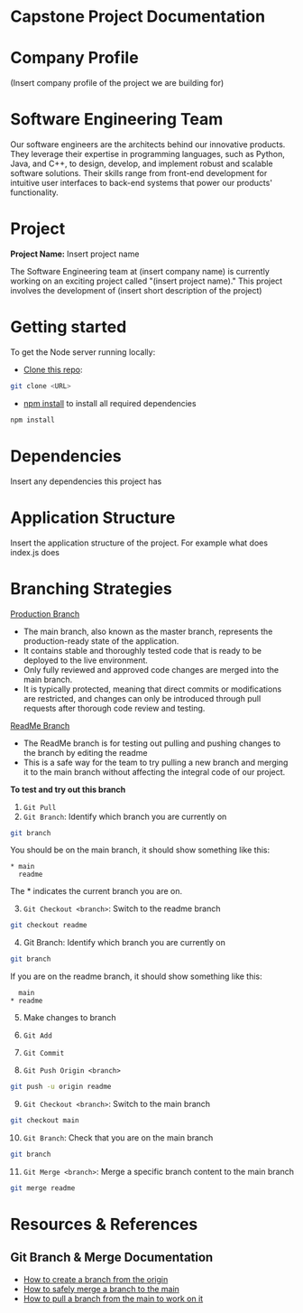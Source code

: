 # Capstone Project Documentation

# Company Profile

(Insert company profile of the project we are building for)

# Software Engineering Team
Our software engineers are the architects behind our innovative products. They leverage their expertise in programming languages, such as Python, Java, and C++, to design, develop, and implement robust and scalable software solutions. Their skills range from front-end development for intuitive user interfaces to back-end systems that power our products' functionality.


# Project
**Project Name:** Insert project name

The Software Engineering team at (insert company name) is currently working on an exciting project called "(insert project name)." This project involves the development of (insert short description of the project)

# Getting started
To get the Node server running locally:
- [Clone this repo](https://www.atlassian.com/git/tutorials/setting-up-a-repository/git-clone): 
```sh 
git clone <URL>
```

- [npm install](https://docs.npmjs.com/cli/v10/commands/npm-install) to install all required dependencies
```sh
npm install
```

# Dependencies
Insert any dependencies this project has

# Application Structure
Insert the application structure of the project. For example what does index.js does

# Branching Strategies
[Production Branch](https://github.com/jeffcxl/sctp-capstone/tree/main)
- The main branch, also known as the master branch, represents the production-ready state of the application.
- It contains stable and thoroughly tested code that is ready to be deployed to the live environment.
- Only fully reviewed and approved code changes are merged into the main branch.
- It is typically protected, meaning that direct commits or modifications are restricted, and changes can only be introduced through pull requests after thorough code review and testing.

[ReadMe Branch](https://github.com/jeffcxl/sctp-capstone/tree/readme)
- The ReadMe branch is for testing out pulling and pushing changes to the branch by editing the readme
- This is a safe way for the team to try pulling a new branch and merging it to the main branch without affecting the integral code of our project.

**To test and try out this branch**
1. ```Git Pull```
2. ```Git Branch```: Identify which branch you are currently on

```sh
git branch
```

You should be on the main branch, it should show something like this:

```console
* main
  readme
```

The * indicates the current branch you are on.

3. ```Git Checkout <branch>```: Switch to the readme branch

```sh
git checkout readme
```

4. Git Branch: Identify which branch you are currently on

```sh
git branch
```

If you are on the readme branch, it should show something like this:

```console
  main
* readme
```

5. Make changes to branch

6. ```Git Add```

7. ```Git Commit```

8. ```Git Push Origin <branch>```

```sh
git push -u origin readme
```

9. ```Git Checkout <branch>```: Switch to the main branch

```sh
git checkout main
```

10. ```Git Branch```: Check that you are on the main branch

```sh
git branch
```

11. ```Git Merge <branch>```: Merge a specific branch content to the main branch

```sh
git merge readme
```

# Resources & References

## Git Branch & Merge Documentation
- [How to create a branch from the origin](https://www.geeksforgeeks.org/how-to-create-a-new-branch-in-git-and-push-the-code/)
- [How to safely merge a branch to the main](https://git-scm.com/book/en/v2/Git-Branching-Basic-Branching-and-Merging)
- [How to pull a branch from the main to work on it](https://www.atlassian.com/git/tutorials/syncing/git-pull)
